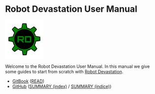 # Robot Devastation User Manual

![Robot Devastation Logo](../assets/robotDevastation-125px.png)

Welcome to the Robot Devastation User Manual. In this manual we give some guides to start from scratch with [Robot Devastation](http://asrob.uc3m.es/index.php/Robot_Devastation).

- [GitBook](https://www.gitbook.com/book/asrob-uc3m/robotdevastation-user-manual) ([READ](https://asrob-uc3m.gitbooks.io/robotdevastation-user-manual/content/))
- [GitHub](https://github.com/asrob-uc3m/robotdevastation-user-manual) ([SUMMARY (index)](https://github.com/asrob-uc3m/robotdevastation-user-manual/blob/master/en/SUMMARY.md) / [SUMMARY (índice)](https://github.com/asrob-uc3m/robotdevastation-user-manual/blob/master/es/SUMMARY.md))

